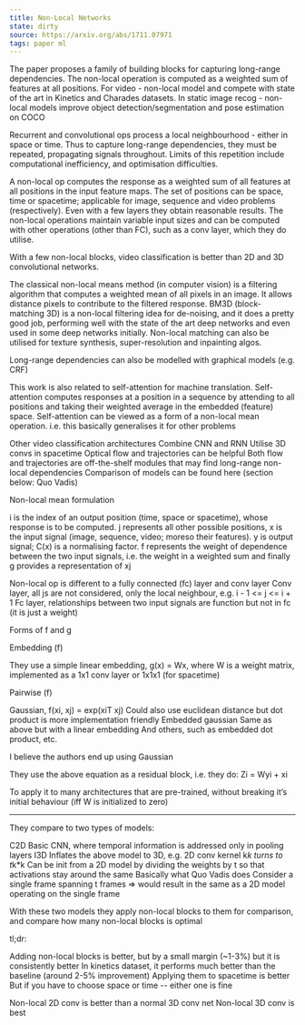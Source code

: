 ```yaml
---
title: Non-Local Networks
state: dirty
source: https://arxiv.org/abs/1711.07971
tags: paper ml
---
```


The paper proposes a family of building blocks for capturing long-range dependencies. The non-local operation is computed as a weighted sum of features at all positions. For video - non-local model and compete with state of the art in Kinetics and Charades datasets. In static image recog - non-local models improve object detection/segmentation and pose estimation on COCO

Recurrent and convolutional ops process a local neighbourhood - either in space or time. Thus to capture long-range dependencies, they must be repeated, propagating signals throughout. Limits of this repetition include computational inefficiency, and optimisation difficulties.

A non-local op computes the response as a weighted sum of all features at all positions in the input feature maps. The set of positions can be space, time or spacetime; applicable for image, sequence and video problems (respectively). Even with a few layers they obtain reasonable results. The non-local operations maintain variable input sizes and can be computed with other operations (other than FC), such as a conv layer, which they do utilise.

With a few non-local blocks, video classification is better than 2D and 3D convolutional networks.

The classical non-local means method (in computer vision) is a filtering algorithm that computes a weighted mean of all pixels in an image. It allows distance pixels to contribute to the filtered response. BM3D (block-matching 3D) is a non-local filtering idea for de-noising, and it does a pretty good job, performing well with the state of the art deep networks and even used in some deep networks initially. Non-local matching can also be utilised for texture synthesis, super-resolution and inpainting algos.

Long-range dependencies can also be modelled with graphical models (e.g. CRF)

This work is also related to self-attention for machine translation. Self-attention computes responses at a position in a sequence by attending to all positions and taking their weighted average in the embedded (feature) space. Self-attention can be viewed as a form of a non-local mean operation. i.e. this basically generalises it for other problems

Other video classification architectures Combine CNN and RNN Utilise 3D convs in spacetime Optical flow and trajectories can be helpful Both flow and trajectories are off-the-shelf modules that may find long-range non-local dependencies Comparison of models can be found here (section below: Quo Vadis)

Non-local mean formulation

i is the index of an output position (time, space or spacetime), whose response is to be computed. j represents all other possible positions, x is the input signal (image, sequence, video; moreso their features). y is output signal; C(x) is a normalising factor. f represents the weight of dependence between the two input signals, i.e. the weight in a weighted sum and finally g provides a representation of xj

Non-local op is different to a fully connected (fc) layer and conv layer Conv layer, all js are not considered, only the local neighbour, e.g. i - 1 <= j <= i + 1 Fc layer, relationships between two input signals are function but not in fc (it is just a weight)

Forms of f and g

Embedding (f)

They use a simple linear embedding, g(x) = Wx, where W is a weight matrix, implemented as a 1x1 conv layer or 1x1x1 (for spacetime)

Pairwise (f)

Gaussian, f(xi, xj) = exp(xiT xj) Could also use euclidean distance but dot product is more implementation friendly Embedded gaussian Same as above but with a linear embedding And others, such as embedded dot product, etc.

I believe the authors end up using Gaussian

They use the above equation as a residual block, i.e. they do: Zi = Wyi + xi

To apply it to many architectures that are pre-trained, without breaking it’s initial behaviour (iff W is initialized to zero)

---

They compare to two types of models:

C2D Basic CNN, where temporal information is addressed only in pooling layers I3D Inflates the above model to 3D, e.g. 2D conv kernel k*k turns to t*k*k Can be init from a 2D model by dividing the weights by t so that activations stay around the same Basically what Quo Vadis does Consider a single frame spanning t frames => would result in the same as a 2D model operating on the single frame

With these two models they apply non-local blocks to them for comparison, and compare how many non-local blocks is optimal

tl;dr:

Adding non-local blocks is better, but by a small margin (~1-3%) but it is consistently better In kinetics dataset, it performs much better than the baseline (around 2-5% improvement) Applying them to spacetime is better But if you have to choose space or time -- either one is fine

Non-local 2D conv is better than a normal 3D conv net Non-local 3D conv is best
